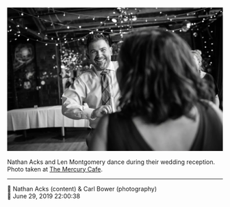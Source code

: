 ![Nathan Acks and Len Montgomery dance](assets/4c6e45720e8fef6be9846c2e7c150834.webp)

Nathan Acks and Len Montgomery dance during their wedding reception. Photo taken at [The Mercury Cafe](http://mercurycafe.com/).

- - - -

<span aria-hidden="true">👥</span> Nathan Acks (content) & Carl Bower (photography)  
<span aria-hidden="true">📅</span> June 29, 2019 22:00:38
